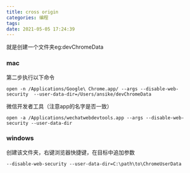 ```yaml
---
title: cross origin
categories: 编程
tags:
date: 2021-05-05 17:24:39
---
```


就是创建一个文件夹eg:devChromeData

### mac
第二步执行以下命令
```shell
open -n /Applications/Google\ Chrome.app/ --args --disable-web-security  --user-data-dir=/Users/ansike/devChromeData
```

微信开发者工具（注意app的名字是否一致）
```shell
open -a /Applications/wechatwebdevtools.app --args --disable-web-security --user-data-dir
```
### windows 
创建该文件夹，右键浏览器快捷键，在目标中追加参数

```shell
--disable-web-security --user-data-dir=C:\path\to\ChromeUserData
```